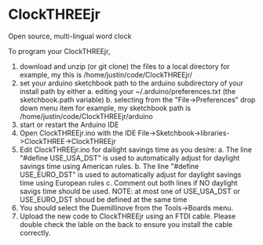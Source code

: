 ClockTHREEjr
============

Open source, multi-lingual word clock

To program your ClockTHREEjr, 
1. download and unzip (or git clone) the files to a local directory
   for example, my this is /home/justin/code/ClockTHREEjr/
2. set your arduino sketchbook path to the arduino subdirectory of your install path by either 
    a. editing your ~/.arduino/preferences.txt (the sketchbook.path variable)
    b. selecting from the "File->Preferences" drop down menu item
    for example, my sketchbook path is /home/justin/code/ClockTHREEjr/arduino
3. start or restart the Arduino IDE
4. Open ClockTHREEjr.ino with the IDE
   File->Sketchbook->libraries->ClockTHREE->ClockTHREEjr
5. Edit ClockTHREEjr.ino for dailight savings time as you desire:
   a. The line "#define USE_USA_DST" is used to automatically adjust for daylight savings time using American rules.
   b. The line "#define USE_EURO_DST" is used to automatically adjust for daylight savings time using European rules
   c. Comment out both lines if NO daylight savigs time should be used.
   NOTE: at most one of USE_USA_DST or USE_EURO_DST shoud be defined at the same time
6. You should select the Duemillinove from the Tools->Boards menu.
7. Upload the new code to ClockTHREEjr using an FTDI cable.  Please double check the lable on the back to ensure you install the cable correctly.  
